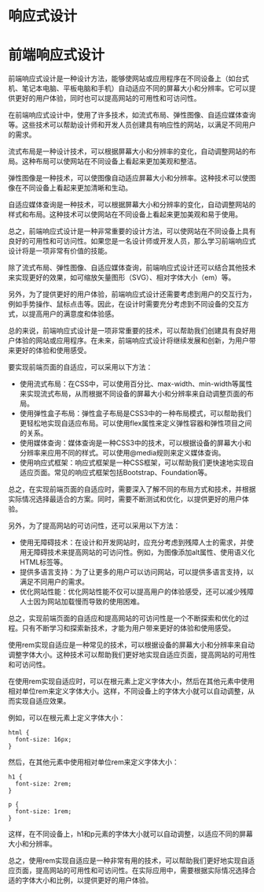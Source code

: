 # 响应式设计

# 前端响应式设计

前端响应式设计是一种设计方法，能够使网站或应用程序在不同设备上（如台式机、笔记本电脑、平板电脑和手机）自动适应不同的屏幕大小和分辨率。它可以提供更好的用户体验，同时也可以提高网站的可用性和可访问性。

在前端响应式设计中，使用了许多技术，如流式布局、弹性图像、自适应媒体查询等。这些技术可以帮助设计师和开发人员创建具有响应性的网站，以满足不同用户的需求。

流式布局是一种设计技术，可以根据屏幕大小和分辨率的变化，自动调整网站的布局。这种布局可以使网站在不同设备上看起来更加美观和整洁。

弹性图像是一种技术，可以使图像自动适应屏幕大小和分辨率。这种技术可以使图像在不同设备上看起来更加清晰和生动。

自适应媒体查询是一种技术，可以根据屏幕大小和分辨率的变化，自动调整网站的样式和布局。这种技术可以使网站在不同设备上看起来更加美观和易于使用。

总之，前端响应式设计是一种非常重要的设计方法，可以使网站在不同设备上具有良好的可用性和可访问性。如果您是一名设计师或开发人员，那么学习前端响应式设计将是一项非常有价值的技能。

除了流式布局、弹性图像、自适应媒体查询，前端响应式设计还可以结合其他技术来实现更好的效果，如可缩放矢量图形（SVG）、相对字体大小（em）等。

另外，为了提供更好的用户体验，前端响应式设计还需要考虑到用户的交互行为，例如手势操作、鼠标点击等。因此，在设计时需要充分考虑到不同设备的交互方式，以提高用户的满意度和体验感。

总的来说，前端响应式设计是一项非常重要的技术，可以帮助我们创建具有良好用户体验的网站或应用程序。在未来，前端响应式设计将继续发展和创新，为用户带来更好的体验和使用感受。

要实现前端页面的自适应，可以采用以下方法：

- 使用流式布局：在CSS中，可以使用百分比、max-width、min-width等属性来实现流式布局，从而根据不同设备的屏幕大小和分辨率来自动调整页面的布局。
- 使用弹性盒子布局：弹性盒子布局是CSS3中的一种布局模式，可以帮助我们更轻松地实现自适应布局。可以使用flex属性来定义弹性容器和弹性项目之间的关系。
- 使用媒体查询：媒体查询是一种CSS3中的技术，可以根据设备的屏幕大小和分辨率来应用不同的样式。可以使用@media规则来定义媒体查询。
- 使用响应式框架：响应式框架是一种CSS框架，可以帮助我们更快速地实现自适应页面。常见的响应式框架包括Bootstrap、Foundation等。

总之，在实现前端页面的自适应时，需要深入了解不同的布局方式和技术，并根据实际情况选择最适合的方案。同时，需要不断测试和优化，以提供更好的用户体验。

另外，为了提高网站的可访问性，还可以采用以下方法：

- 使用无障碍技术：在设计和开发网站时，应充分考虑到残障人士的需求，并使用无障碍技术来提高网站的可访问性。例如，为图像添加alt属性、使用语义化HTML标签等。
- 提供多语言支持：为了让更多的用户可以访问网站，可以提供多语言支持，以满足不同用户的需求。
- 优化网站性能：优化网站性能不仅可以提高用户的体验感受，还可以减少残障人士因为网站加载慢而导致的使用困难。

总之，实现前端页面的自适应和提高网站的可访问性是一个不断探索和优化的过程。只有不断学习和探索新技术，才能为用户带来更好的体验和使用感受。

使用rem实现自适应是一种常见的技术，可以根据设备的屏幕大小和分辨率来自动调整字体大小。这种技术可以帮助我们更好地实现自适应页面，提高网站的可用性和可访问性。

在使用rem实现自适应时，可以在根元素上定义字体大小，然后在其他元素中使用相对单位rem来定义字体大小。这样，不同设备上的字体大小就可以自动调整，从而实现自适应效果。

例如，可以在根元素上定义字体大小：

```
html {
  font-size: 16px;
}

```

然后，在其他元素中使用相对单位rem来定义字体大小：

```
h1 {
  font-size: 2rem;
}

p {
  font-size: 1rem;
}

```

这样，在不同设备上，h1和p元素的字体大小就可以自动调整，以适应不同的屏幕大小和分辨率。

总之，使用rem实现自适应是一种非常有用的技术，可以帮助我们更好地实现自适应页面，提高网站的可用性和可访问性。在实际应用中，需要根据实际情况选择合适的字体大小和比例，以提供更好的用户体验。